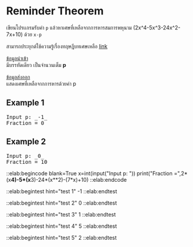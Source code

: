 # Reminder Theorem

เขียนโปรเเกรมรับค่า `p` แล้วหาเศษที่เหลือจากการหารสมการพหุนาม \(2x^4-5x^3-24x^2-7x+10\) ด้วย `x-p`

สามารถประยุกต์ใช้ความรู้เรื่องทฤษฎีบทเศษเหลือ [link](https://krupraiwan.wordpress.com/tag/ทฤษฎีบทเศษเหลือ) 

<u>ข้อมูลนำเข้า</u>  
มีบรรทัดเดียว เป็นจำนวนเต็ม **p**

<u>ข้อมูลส่งออก</u>  
แสดงเศษที่เหลือจากการหารด้วยค่า p

## Example 1
<pre class="output">
Input p: _-1_
Fraction = 0
</pre>

## Example 2
<pre class="output">
Input p: _0_
Fraction = 10
</pre>

::elab:begincode blank=True
x=int(input("Input p: "))
print("Fraction =",2*(x**4)-5*(x**3)-24*(x**2)-(7*x)+10)
::elab:endcode

::elab:begintest hint="test 1"
-1
::elab:endtest

::elab:begintest hint="test 2"
0
::elab:endtest

::elab:begintest hint="test 3"
1
::elab:endtest

::elab:begintest hint="test 4"
5
::elab:endtest

::elab:begintest hint="test 5"
2
::elab:endtest